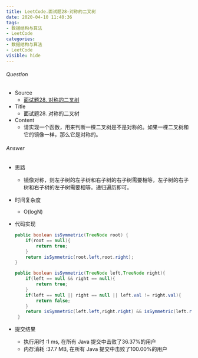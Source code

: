 ```yaml
---
title: LeetCode.面试题28-对称的二叉树
date: 2020-04-10 11:40:36
tags:
- 数据结构与算法
- LeetCode
categories:
- 数据结构与算法
- LeetCode
visible: hide
---
```

###### Question
- Source
	- [面试题28. 对称的二叉树](https://leetcode-cn.com/problems/dui-cheng-de-er-cha-shu-lcof/) 
- Title
	- 面试题28. 对称的二叉树 
- Content
	- 请实现一个函数，用来判断一棵二叉树是不是对称的。如果一棵二叉树和它的镜像一样，那么它是对称的。
<!--more-->

###### Answer
- 思路
	- 镜像对称，则左子树的左子树和右子树的右子树需要相等，左子树的右子树和右子树的左子树需要相等。递归遍历即可。
- 时间复杂度
	- O(logN) 	
- 代码实现

	```Java
	public boolean isSymmetric(TreeNode root) {
        if(root == null){
            return true;
        }
        return isSymmetric(root.left,root.right);
    }

    public boolean isSymmetric(TreeNode left,TreeNode right){
        if(left == null && right == null){
            return true;
        }
        if(left == null || right == null || left.val != right.val){
            return false;
        }
        return isSymmetric(left.left,right.right) && isSymmetric(left.right,right.left);
     }
	```
- 提交结果
	- 执行用时 :1 ms, 在所有 Java 提交中击败了36.37%的用户
	- 内存消耗 :37.7 MB, 在所有 Java 提交中击败了100.00%的用户
